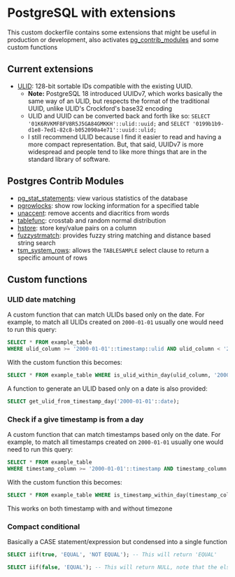 # PostgreSQL with extensions

This custom dockerfile contains some extensions that might be useful in production or development, also activates [pg_contrib_modules](https://www.postgresql.org/docs/current/contrib.html) and some custom functions

## Current extensions

- [ULID](https://github.com/pksunkara/pgx_ulid): 128-bit sortable IDs compatible with the existing UUID.
  - **Note:** PostgreSQL 18 introduced UUIDv7, which works basically the same way of an ULID, but respects the format of the traditional UUID, unlike ULID's Crockford's base32 encoding
  - ULID and UUID can be converted back and forth like so: `SELECT '01K6RVKMF8FV8R5J5GA84GMKKH'::ulid::uuid;` and `SELECT '0199b1b9-d1e8-7ed1-82c8-b052090a4e71'::uuid::ulid;`
  - I still recommend ULID because I find it easier to read and having a more compact representation. But, that said, UUIDv7 is more widespread and people tend to like more things that are in the standard library of software.

## Postgres Contrib Modules

- [pg_stat_statements](https://www.postgresql.org/docs/current/pgstatstatements.html): view various statistics of the database
- [pgrowlocks](https://www.postgresql.org/docs/current/pgrowlocks.html): show row locking information for a specified table
- [unaccent](https://www.postgresql.org/docs/current/unaccent.html): remove accents and diacritics from words
- [tablefunc](https://www.postgresql.org/docs/current/tablefunc.html): crosstab and random normal distribution
- [hstore](https://www.postgresql.org/docs/current/hstore.html): store key/value pairs on a column
- [fuzzystrmatch](https://www.postgresql.org/docs/current/fuzzystrmatch.html): provides fuzzy string matching and distance based string search
- [tsm_system_rows](https://www.postgresql.org/docs/current/tsm-system-rows.html): allows the `TABLESAMPLE` select clause to return a specific amount of rows

## Custom functions

### ULID date matching

A custom function that can match ULIDs based only on the date. For example, to match all ULIDs created on `2000-01-01` usually one would need to run this query:

```sql
SELECT * FROM example_table
WHERE ulid_column >= '2000-01-01'::timestamp::ulid AND ulid_column < '2000-01-02'::timestamp::ulid;
```

With the custom function this becomes:

```sql
SELECT * FROM example_table WHERE is_ulid_within_day(ulid_column, '2000-01-01'::date);
```

A function to generate an ULID based only on a date is also provided:

```sql
SELECT get_ulid_from_timestamp_day('2000-01-01'::date);
```

### Check if a give timestamp is from a day

A custom function that can match timestamps based only on the date. For example, to match all timestamps created on `2000-01-01` usually one would need to run this query:

```sql
SELECT * FROM example_table
WHERE timestamp_column >= '2000-01-01'::timestamp AND timestamp_column < '2000-01-02'::timestamp;
```

With the custom function this becomes:

```sql
SELECT * FROM example_table WHERE is_timestamp_within_day(timestamp_column, '2000-01-01'::date);
```

This works on both timestamp with and without timezone

### Compact conditional

Basically a CASE statement/expression but condensed into a single function

```sql
SELECT iif(true, 'EQUAL', 'NOT EQUAL'); -- This will return 'EQUAL'
```

```sql
SELECT iif(false, 'EQUAL'); -- This will return NULL, note that the else condition that would return NULL is omitted
```
